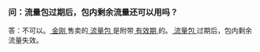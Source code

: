 ### 问：流量包过期后，包内剩余流量还可以用吗？

答：不可以。[ 金刚 ](https://a2zitpro.github.io/web/金刚公司)售卖的[ 流量包 ](https://a2zitpro.github.io/web/流量包)是附带[ 有效期 ](https://a2zitpro.github.io/web/流量包有效期)的。[ 流量包 ](https://a2zitpro.github.io/web/流量包)过期后，包内剩余流量失效。

